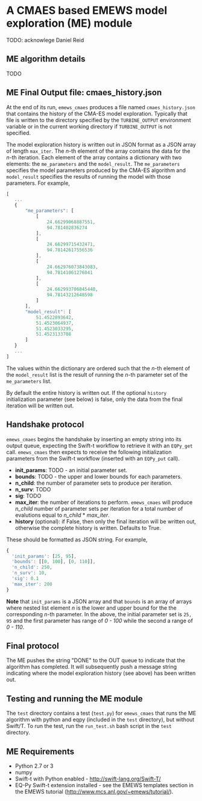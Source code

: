 # A CMAES based EMEWS model exploration (ME) module #

TODO: acknowlege Daniel Reid


## ME algorithm details ##

TODO

## ME Final Output file: cmaes_history.json

At the end of its run, `emews_cmaes` produces a file named `cmaes_history.json`
that contains the history of the CMA-ES model exploration. Typically that file
is written to the directory specified by the `TURBINE_OUTPUT` environment variable
or in the current working directory if `TURBINE_OUTPUT` is not specified.

The model exploration history is written out in JSON format as a JSON
array of length `max_iter`. The *n*-th element of the array contains the
data for the *n*-th iteration. Each element of the array contains a
dictionary with two elements: the `me_parameters` and the `model_result`.
The `me_parameters` specifies the model parameters produced by the CMA-ES
algorithm and `model_result` specifies the results of running the model
with those parameters. For example,

```javascript
[
   ...
   {
       "me_parameters": [
           [
               24.66299068887551,
               94.781402836274
           ],
           [
               24.66299715432471,
               94.78142617556536
           ],
           [
               24.662976073843083,
               94.78141061276041
           ],
           [
               24.662993706845448,
               94.78143212648598
           ]
       ],
       "model_result": [
           51.4522893642,
           51.4523064937,
           51.4523033295,
           51.4523133708
       ]
   }
   ...
]
```

The values within the dictionary are ordered such that the *n*-th element
of the `model_result` list is the result of running the *n*-th parameter set
of the `me_parameters` list.

By default the entire history is written out. If the optional `history` initialization
parameter (see below) is false, only the data from the final iteration will
be written out.

## Handshake protocol ##
`emews_cmaes` begins the handshake by inserting an empty string into its
output queue, expecting the Swift-t workflow to retrieve it with an
`EQPy_get` call. `emews_cmaes` then expects to receive the following
initialization parameters from the Swift-t workflow (inserted with an
`EQPy_put` call).

* **init_params**: TODO - an initial parameter set.
* **bounds**: TODO - the upper and lower bounds for each parameters.
* **n_child**: the number of parameter sets to produce per iteration.
* **n_surv**: TODO
* **sig**: TODO
* **max_iter**: the number of iterations to perform. `emews_cmaes` will produce
 _n_child_ number of parameter sets per iteration for a total number of
 evalutions equal to *n_child* \* *max_iter*.
* **history** (optional): if False, then only the final iteration will be
written out, otherwise the complete history is written. Defaults to True.


These should be formatted as JSON string. For example,

```javascript
{
  'init_params': [25, 95],
  'bounds': [[0, 100], [0, 110]],
  'n_child': 250,
  'n_surv': 10,
  'sig': 0.1
  'max_iter': 200
}
```

**Note** that `init_params` is a JSON array and that `bounds` is an array of
arrays where nested list element *n* is the lower and upper bound for the
the corresponding *n*-th parameter. In the above, the initial parameter set is
`25, 95` and the first parameter has range of *0 - 100* while the second a
range of *0 - 110*.

## Final protocol ##
The ME pushes the string "DONE" to the OUT queue to indicate that the algorithm
has completed. It will subsequently push a message string indicating where the
model exploration history (see above) has been written out.


## Testing and running the ME module
The `test` directory contains a test (`test.py`) for `emews_cmaes` that runs
the ME algorithm with python and eqpy (included in the `test` directory), but
without Swift/T. To run the test, run the `run_test.sh` bash script in the
`test` directory.

## ME Requirements ##

* Python 2.7 or 3
* numpy
* Swift-t with Python enabled - http://swift-lang.org/Swift-T/
* EQ-Py Swift-t extension installed - see the EMEWS templates section in the
EMEWS tutorial (http://www.mcs.anl.gov/~emews/tutorial/).
